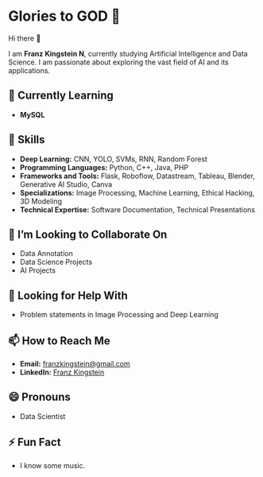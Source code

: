 # Glories to GOD 🙏

Hi there 👋

I am **Franz Kingstein N**, currently studying Artificial Intelligence and Data Science. I am passionate about exploring the vast field of AI and its applications.

## 🌱 Currently Learning
- **MySQL**

## 💼 Skills
- **Deep Learning:** CNN, YOLO, SVMs, RNN, Random Forest
- **Programming Languages:** Python, C++, Java, PHP
- **Frameworks and Tools:** Flask, Roboflow, Datastream, Tableau, Blender, Generative AI Studio, Canva
- **Specializations:** Image Processing, Machine Learning, Ethical Hacking, 3D Modeling
- **Technical Expertise:** Software Documentation, Technical Presentations

## 👯 I’m Looking to Collaborate On
- Data Annotation
- Data Science Projects
- AI Projects

## 🤔 Looking for Help With
- Problem statements in Image Processing and Deep Learning

## 📫 How to Reach Me
- **Email:** franzkingstein@gmail.com
- **LinkedIn:** [Franz Kingstein](https://www.linkedin.com/in/franz-kingstein/)

## 😄 Pronouns
- Data Scientist

## ⚡ Fun Fact
- I know some music.

